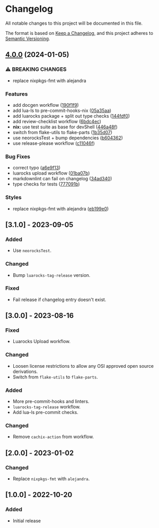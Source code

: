 <!-- markdownlint-disable -->
# Changelog

All notable changes to this project will be documented in this file.

The format is based on [Keep a Changelog](https://keepachangelog.com/en/1.0.0/),
and this project adheres to [Semantic Versioning](https://semver.org/spec/v2.0.0.html).

## [4.0.0](https://github.com/mrcjkb/nvim-lua-nix-plugin-template/compare/v3.1.0...v4.0.0) (2024-01-05)


### ⚠ BREAKING CHANGES

* replace nixpkgs-fmt with alejandra

### Features

* add docgen workflow ([190f1f9](https://github.com/mrcjkb/nvim-lua-nix-plugin-template/commit/190f1f96b1035f5d57210f3b94cf8ebd5722f876))
* add lua-ls to pre-commit-hooks-nix ([05a35aa](https://github.com/mrcjkb/nvim-lua-nix-plugin-template/commit/05a35aa69f798386b326d902343d8d1f9421dea4))
* add luarocks package + split out type checks ([144fdf0](https://github.com/mrcjkb/nvim-lua-nix-plugin-template/commit/144fdf0c9d5244c08b593b4f46d28aee28ea1960))
* add review-checklist workflow ([6bdc4ec](https://github.com/mrcjkb/nvim-lua-nix-plugin-template/commit/6bdc4ec1e43b57489af711e4c5b71659ab9b0d9c))
* **nix:** use test suite as base for devShell ([446a48f](https://github.com/mrcjkb/nvim-lua-nix-plugin-template/commit/446a48fdfd5ea95942762ce822ae0b57d6c3ffc3))
* switch from flake-utils to flake-parts ([1b35d07](https://github.com/mrcjkb/nvim-lua-nix-plugin-template/commit/1b35d07eb215329ade4ada403c18c235b2ab7d7a))
* use neorocksTest + bump dependencies ([b604362](https://github.com/mrcjkb/nvim-lua-nix-plugin-template/commit/b604362c0d63d503b82ae35c55fb2b6c3cf9cde7))
* use release-please workflow ([c11046f](https://github.com/mrcjkb/nvim-lua-nix-plugin-template/commit/c11046f975340471a67bebb336f46d988a862647))


### Bug Fixes

* correct typo ([a6e9f13](https://github.com/mrcjkb/nvim-lua-nix-plugin-template/commit/a6e9f13a212391be752c29f19f80202738862c68))
* luarocks upload workflow ([01ba07b](https://github.com/mrcjkb/nvim-lua-nix-plugin-template/commit/01ba07b7621f6d53b75380ad898a90f5106a66ee))
* markdownlint can fail on changelog ([34ad340](https://github.com/mrcjkb/nvim-lua-nix-plugin-template/commit/34ad340b12e5cb73332561a8c32a4a0e7b514442))
* type checks for tests ([777091b](https://github.com/mrcjkb/nvim-lua-nix-plugin-template/commit/777091bd9b5031a97a41c3b257790b3c4de2209e))


### Styles

* replace nixpkgs-fmt with alejandra ([eb199e0](https://github.com/mrcjkb/nvim-lua-nix-plugin-template/commit/eb199e06f3ccb2088610043a9ba154482887afe8))

## [3.1.0] - 2023-09-05

### Added

- Use `neorocksTest`.

### Changed

- Bump `luarocks-tag-release` version.

### Fixed

- Fail release if changelog entry doesn't exist.

## [3.0.0] - 2023-08-16

### Fixed

- Luarocks Upload workflow.

### Changed

- Loosen license restrictions to allow any OSI approved open source derivations.
- Switch from `flake-utils` to `flake-parts`.

### Added

- More pre-commit-hooks and linters.
- `luarocks-tag-release` workflow.
- Add lua-ls pre-commit checks.

### Changed

- Remove `cachix-action` from workflow.

## [2.0.0] - 2023-01-02

### Changed

- Replace `nixpkgs-fmt` with `alejandra`.

## [1.0.0] - 2022-10-20

### Added

- Initial release

